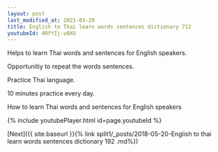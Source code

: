 ```yaml
---
layout: post
last_modified_at: 2021-03-29
title: English to Thai learn words sentences dictionary 712 
youtubeId: 4RfYIj-u9XU
---
```

 
 
Helps to learn Thai words and sentences for English speakers.

Opportunitiy to repeat the words sentences. 

Practice Thai language. 
 
10 minutes practice every day. 
 
How to learn Thai words and sentences for English speakers 
 
{% include youtubePlayer.html id=page.youtubeId %}
 
 
[Next]({{ site.baseurl }}{% link  split1/_posts/2018-05-20-English to thai learn words sentences dictionary 192 .md%})
 
